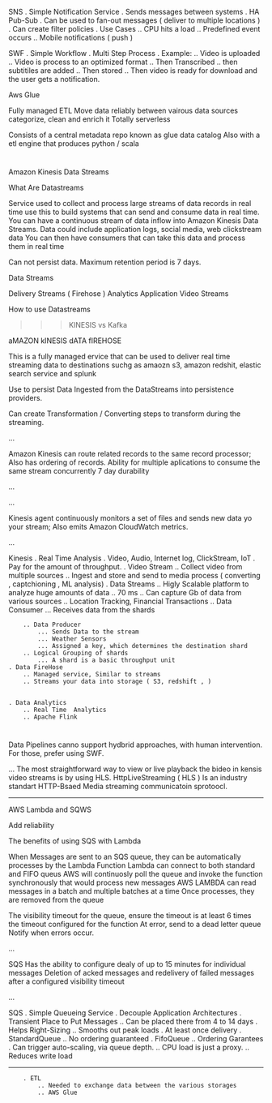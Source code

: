 
SNS
    . Simple Notification Service
    . Sends messages between systems
    . HA Pub-Sub
    . Can be used to fan-out messages ( deliver to multiple locations )
    . Can create filter policies
    . Use Cases
        .. CPU hits a load
        .. Predefined event occurs
        .. Mobile notifications ( push )

SWF
    . Simple Workflow
    . Multi Step Process
    . Example:
        .. Video is uploaded
        .. Video is process to an optimized format
        .. Then Transcribed
        .. then subtitiles are added
        .. Then stored
        .. Then video is ready for download and the user gets a notification.

  Aws Glue

   Fully managed ETL
   Move data reliably between vairous data sources
   categorize, clean and enrich it
   Totally serverless

   Consists of a central metadata repo known as glue data catalog
   Also with a etl engine that produces python / scala

#

Amazon Kinesis Data Streams

 What Are Datastreams

  Service used to collect and process large streams of data records in real time
  use this to build systems that can send and consume data in real time.
  You can have a continuous stream of data inflow into Amazon Kinesis Data Streams. Data could include application logs, social media, web clickstream data
  You can then have consumers that can take this data and process them in real time

 Can not persist data. Maximum retention period is 7 days.

  Data Streams

  Delivery Streams ( Firehose )
  Analytics Application
  Video Streams

 How to use Datastreams

 >>> KINESIS vs Kafka

aMAZON kINESIS dATA fIREHOSE

 This is a fully managed ervice that can be used to deliver real time streaming data to destinations suchg as amaozn s3, amazon redshit, elastic search service and splunk

 Use to persist Data Ingested from the DataStreams into persistence providers.

 Can create Transformation / Converting steps to transform during the streaming.

...

Amazon Kinesis can route related records to the same record processor;
 Also has ordering of records.
 Ability for multiple aplications to consume the same stream concurrently
 7 day durability

...

...

Kinesis agent continuously monitors a set of files and sends new data yo your stream; Also emits Amazon CloudWatch metrics.

...

Kinesis
    . Real Time Analysis
    . Video, Audio, Internet log, ClickStream, IoT
    . Pay for the amount of throughput.
    . Video Stream
        .. Collect video from multiple sources
        .. Ingest and store and send to media process ( converting , captchioning , ML analysis)
    . Data Streams
        .. Higly Scalable platform to analyze huge amounts of data
        .. 70 ms
        .. Can capture Gb of data from various sources
        .. Location Tracking, Financial Transactions
        .. Data Consumer
            ... Receives data from the shards

        .. Data Producer
            ... Sends Data to the stream
            ... Weather Sensors
            ... Assigned a key, which determines the destination shard
        .. Logical Grouping of shards
            ... A shard is a basic throughput unit
    . Data FireHose
        .. Managed service, Similar to streams
        .. Streams your data into storage ( S3, redshift , )
         

    . Data Analytics
        .. Real Time  Analytics
        .. Apache Flink   

#

Data Pipelines canno support hydbrid approaches, with human intervention. For those, prefer using SWF.

...
The most straightforward way to view or live playback the bideo in kensis video streams is by using HLS. HttpLiveStreaming ( HLS ) Is an industry standart HTTP-Bsaed Media streaming communicatoin sprotoocl.

___

AWS Lambda and SQWS

 Add reliability

 The benefits of using SQS with Lambda

 When Messages are sent to an SQS queue, they can be automatically processes by the Lambda Function
 Lambda can connect to both standard and FIFO queus
 AWS will continuosly  poll the queue and invoke the function synchronously that would process new messages
 AWS LAMBDA can read messages in a batch and multiple batches at a time
 Once processes, they are removed from the queue

 The visibility timeout for the queue, ensure the timeout is at least 6 times the timeout configured for the function
 At error, send to a dead letter queue
 Notify when errors occur.

...

SQS Has the ability to configure dealy of up to 15 minutes for individual messages
 Deletion of acked messages and redelivery of failed messages after a configured visibility timeout

...

SQS
    . Simple Queueing Service
    . Decouple Application Architectures
    . Transient Place to Put Messages
        .. Can be placed there from 4 to 14 days
    . Helps Right-Sizing
        .. Smooths out peak loads
    . At least once delivery
    . StandardQueue
        .. No ordering guaranteed
    . FifoQueue
        .. Ordering Garantees
    . Can trigger auto-scaling, via queue depth.
        .. CPU load is just a proxy.
        .. Reduces write load

___

        . ETL
            .. Needed to exchange data between the various storages 
            .. AWS Glue

